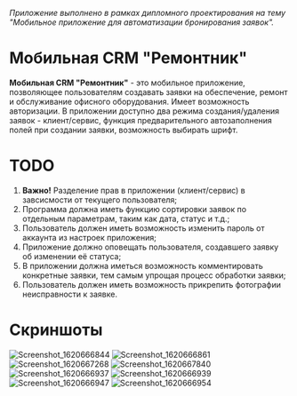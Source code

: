  *Приложение выполнено в рамках дипломного проектирования на тему "Мобильное приложение для автоматизации бронирования заявок".*
 
# Мобильная CRM "Ремонтник"

 **Мобильная CRM "Ремонтник"** - это мобильное приложение, позволяющее пользователям создавать заявки на обеспечение, ремонт и обслуживание офисного оборудования. Имеет возможность авторизации. В приложении доступно два режима создания/удаления заявок - клиент/сервис, функция предварительного автозаполнения полей при создании заявки, возможность выбирать шрифт.
 
 # TODO
1) **Важно!** Разделение прав в приложении (клиент/сервис) в завсисмости от текущего пользователя;
2) Программа должна иметь функцию сортировки заявок по отдельным параметрам, таким как дата, статус и т.д.;
3) Пользователь должен иметь возможность изменить пароль от аккаунта из настроек приложения;
4) Приложение должно оповещать пользователя, создавшего заявку об изменении её статуса;
5) В приложении должна иметься возможность комментировать конкретные заявки, тем самым упрощая процесс обработки заявки;
6) Пользователь должен иметь возможность прикрепить фотографии неисправности к заявке.
 
 # Скриншоты
![Screenshot_1620666844](https://user-images.githubusercontent.com/73031363/117699001-feba5080-b1cc-11eb-8470-97701df6a208.png)
![Screenshot_1620666861](https://user-images.githubusercontent.com/73031363/117699030-0548c800-b1cd-11eb-98bc-80c1ffe7839d.png)
![Screenshot_1620667268](https://user-images.githubusercontent.com/73031363/117699275-4fca4480-b1cd-11eb-9f25-7cc92c7471a9.png)
![Screenshot_1620667840](https://user-images.githubusercontent.com/73031363/117700405-a5ebb780-b1ce-11eb-98fb-5cc9e62d1795.png)
![Screenshot_1620666937](https://user-images.githubusercontent.com/73031363/117699047-0b3ea900-b1cd-11eb-9206-f227070283ff.png)
![Screenshot_1620666939](https://user-images.githubusercontent.com/73031363/117699052-0d086c80-b1cd-11eb-8e6c-9b4f75ac88d9.png)
![Screenshot_1620666947](https://user-images.githubusercontent.com/73031363/117699055-0e399980-b1cd-11eb-9e78-ac0e5b8f1fdb.png)
![Screenshot_1620666954](https://user-images.githubusercontent.com/73031363/117699059-0ed23000-b1cd-11eb-8b06-6c104e992ab1.png)
